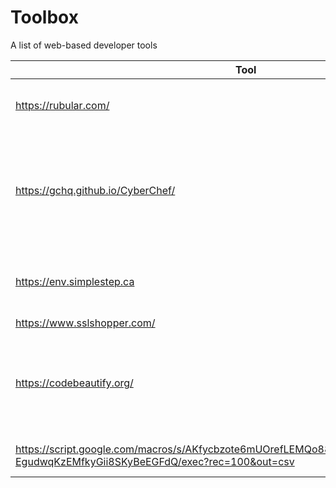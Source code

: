 # Toolbox

A list of web-based developer tools

| Tool                              | Description                                                  |
| --------------------------------- | ------------------------------------------------------------ |
| https://rubular.com/              | A Ruby regular expression editor                             |
| https://gchq.github.io/CyberChef/ | The Cyber Swiss Army Knife - a web app for encryption, encoding, compression and data analysis. |
| https://env.simplestep.ca         | Environment Variable Generator for Spring Boot Apps          |
| https://www.sslshopper.com/       | SSL Tools                                                    |
| https://codebeautify.org/         | Code Formatter, JSON Beautifier, XML Viewer, Hex Converters and more... |
| https://script.google.com/macros/s/AKfycbzote6mUOrefLEMQo88kKzAgXCJ2QOsCxQGKie6Bh-EgudwqKzEMfkyGii8SKyBeEGFdQ/exec?rec=100&out=csv | User Dataset generator |

